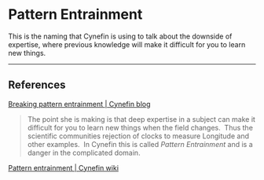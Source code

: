# Pattern Entrainment
This is the naming that Cynefin is using to talk about the downside of expertise, where previous knowledge will make it difficult for you to learn new things.

---
## References
[Breaking pattern entrainment | Cynefin blog](https://thecynefin.co/breaking-pattern-entrainment/)
> The point she is making is that deep expertise in a subject can make it difficult for you to learn new things when the field changes.  Thus the scientific communities rejection of clocks to measure Longitude and other examples.  In Cynefin this is called *Pattern Entrainment* and is a danger in the complicated domain.


[Pattern entrainment | Cynefin wiki](https://cynefin.io/wiki/Pattern_entrainment)

<!-- #evergreen -->

<!-- {BearID:EC430234-5C2F-4984-B703-30EF50589E83} -->
